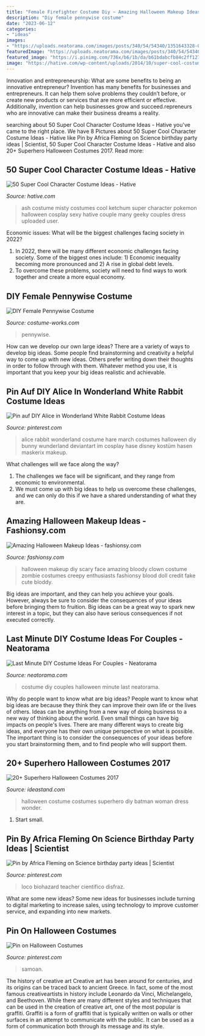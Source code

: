 ```yaml
---
title: "Female Firefighter Costume Diy ~ Amazing Halloween Makeup Ideas"
description: "Diy female pennywise costume"
date: "2023-06-12"
categories:
- "ideas"
images:
- "https://uploads.neatorama.com/images/posts/340/54/54340/1351643328-0.jpg"
featuredImage: "https://uploads.neatorama.com/images/posts/340/54/54340/1351643328-0.jpg"
featured_image: "https://i.pinimg.com/736x/b6/1b/da/b61bdabcfb84c2ff1277cbf67df82b7b.jpg"
image: "https://hative.com/wp-content/uploads/2014/10/super-cool-costume-ideas/39-misty-and-ash-ketchum-costumes.jpg"
---
```



Innovation and entrepreneurship: What are some benefits to being an innovative entrepreneur?
Invention has many benefits for businesses and entrepreneurs. It can help them solve problems they couldn’t before, or create new products or services that are more efficient or effective. Additionally, invention can help businesses grow and succeed.repreneurs who are innovative can make their business dreams a reality.

	

		
searching about 50 Super Cool Character Costume Ideas - Hative you've came to the right place. We have 8 Pictures about 50 Super Cool Character Costume Ideas - Hative like Pin by Africa Fleming on Science birthday party ideas | Scientist, 50 Super Cool Character Costume Ideas - Hative and also 20+ Superhero Halloween Costumes 2017. Read more:
		
    
## 50 Super Cool Character Costume Ideas - Hative

<img loading=lazy src="https://hative.com/wp-content/uploads/2014/10/super-cool-costume-ideas/39-misty-and-ash-ketchum-costumes.jpg" onerror="this.onerror=null;this.src='https://tse2.mm.bing.net/th?id=OIP.ASNmU_FP-wIQBDVkGpW69gHaLG&amp;pid=15.1';" alt="50 Super Cool Character Costume Ideas - Hative">

_Source: hative.com_

>ash costume misty costumes cool ketchum super character pokemon halloween cosplay sexy hative couple many geeky couples dress uploaded user. 

	

Economic issues: What will be the biggest challenges facing society in 2022?
1. In 2022, there will be many different economic challenges facing society. Some of the biggest ones include: 1) Economic inequality becoming more pronounced and 2) A rise in global debt levels.
2. To overcome these problems, society will need to find ways to work together and create a more equal economy.

    
## DIY Female Pennywise Costume

<img loading=lazy src="https://photos.costume-works.com/full/pennywise100.jpg" onerror="this.onerror=null;this.src='https://tse4.mm.bing.net/th?id=OIP.HfeQTNMlyT70bSnwa7qx9AHaJ3&amp;pid=15.1';" alt="DIY Female Pennywise Costume">

_Source: costume-works.com_

>pennywise. 

	

How can we develop our own large ideas?
There are a variety of ways to develop big ideas. Some people find brainstorming and creativity a helpful way to come up with new ideas. Others prefer writing down their thoughts in order to follow through with them. Whatever method you use, it is important that you keep your big ideas realistic and achievable.

    
## Pin Auf DIY Alice In Wonderland White Rabbit Costume Ideas

<img loading=lazy src="https://i.pinimg.com/736x/63/7c/68/637c68602145e3c91673c28f45767fe7--disney-halloween-halloween-costume-ideas.jpg" onerror="this.onerror=null;this.src='https://tse4.mm.bing.net/th?id=OIP.q04GG0MAAt4gGbY-tmbgrwHaLH&amp;pid=15.1';" alt="Pin auf DIY Alice in Wonderland White Rabbit Costume Ideas">

_Source: pinterest.com_

>alice rabbit wonderland costume hare march costumes halloween diy bunny wunderland deviantart im cosplay hase disney kostüm hasen maskerix makeup. 

	

What challenges will we face along the way?
1. The challenges we face will be significant, and they range from economic to environmental. 
2. We must come up with big ideas to help us overcome these challenges, and we can only do this if we have a shared understanding of what they are.

    
## Amazing Halloween Makeup Ideas - Fashionsy.com

<img loading=lazy src="https://fashionsy.com/wp-content/uploads/2013/10/scary-halloween-makeup-bloody-face-school-girl.jpg" onerror="this.onerror=null;this.src='https://tse1.mm.bing.net/th?id=OIP.wZf4pMw6KJ5BS5_XwNXZ3AHaJ3&amp;pid=15.1';" alt="Amazing Halloween Makeup Ideas - fashionsy.com">

_Source: fashionsy.com_

>halloween makeup diy scary face amazing bloody clown costume zombie costumes creepy enthusiasts fashionsy blood doll credit fake cute bloddy. 

	

Big ideas are important, and they can help you achieve your goals. However, always be sure to consider the consequences of your ideas before bringing them to fruition. Big ideas can be a great way to spark new interest in a topic, but they can also have serious consequences if not executed correctly.

    
## Last Minute DIY Costume Ideas For Couples - Neatorama

<img loading=lazy src="https://uploads.neatorama.com/images/posts/340/54/54340/1351643328-0.jpg" onerror="this.onerror=null;this.src='https://tse1.mm.bing.net/th?id=OIP.J1dENhvfTAPDe_6CZ4nHKQHaJ4&amp;pid=15.1';" alt="Last Minute DIY Costume Ideas For Couples - Neatorama">

_Source: neatorama.com_

>costume diy couples halloween minute last neatorama. 

	

Why do people want to know what are big ideas?
People want to know what big ideas are because they think they can improve their own life or the lives of others. Ideas can be anything from a new way of doing business to a new way of thinking about the world. Even small things can have big impacts on people's lives. There are many different ways to create big ideas, and everyone has their own unique perspective on what is possible. The important thing is to consider the consequences of your ideas before you start brainstorming them, and to find people who will support them.

    
## 20+ Superhero Halloween Costumes 2017

<img loading=lazy src="https://ideastand.com/wp-content/uploads/2017/09/superhero-costumes/5-superhero-halloween-costume-diy-ideas.jpg" onerror="this.onerror=null;this.src='https://tse1.mm.bing.net/th?id=OIP.DlXbviFaz5jZCCUWIE1QYAHaNK&amp;pid=15.1';" alt="20+ Superhero Halloween Costumes 2017">

_Source: ideastand.com_

>halloween costume costumes superhero diy batman woman dress wonder. 

	

1. Start small.

    
## Pin By Africa Fleming On Science Birthday Party Ideas | Scientist

<img loading=lazy src="https://i.pinimg.com/736x/11/e6/bd/11e6bd41094174e21d2454b720509187.jpg" onerror="this.onerror=null;this.src='https://tse2.mm.bing.net/th?id=OIP.KGsRWxjUCkM0npow_KmuhAHaJ3&amp;pid=15.1';" alt="Pin by Africa Fleming on Science birthday party ideas | Scientist">

_Source: pinterest.com_

>loco biohazard teacher cientifico disfraz. 

	

What are some new ideas?
Some new ideas for businesses include turning to digital marketing to increase sales, using technology to improve customer service, and expanding into new markets.

    
## Pin On Halloween Costumes

<img loading=lazy src="https://i.pinimg.com/736x/b6/1b/da/b61bdabcfb84c2ff1277cbf67df82b7b.jpg" onerror="this.onerror=null;this.src='https://tse2.mm.bing.net/th?id=OIP.SDWdm6_jqjeS-johzi_D-gHaKd&amp;pid=15.1';" alt="Pin on Halloween Costumes">

_Source: pinterest.com_

>samoan. 

	

The history of creative art
Creative art has been around for centuries, and its origins can be traced back to ancient Greece. In fact, some of the most famous creativeartists in history include Leonardo da Vinci, Michelangelo, and Beethoven. While there are many different styles and techniques that can be used in the creation of creative art, one of the most popular is graffiti. Graffiti is a form of graffiti that is typically written on walls or other surfaces in an attempt to communicate with the public. It can be used as a form of communication both through its message and its style.

